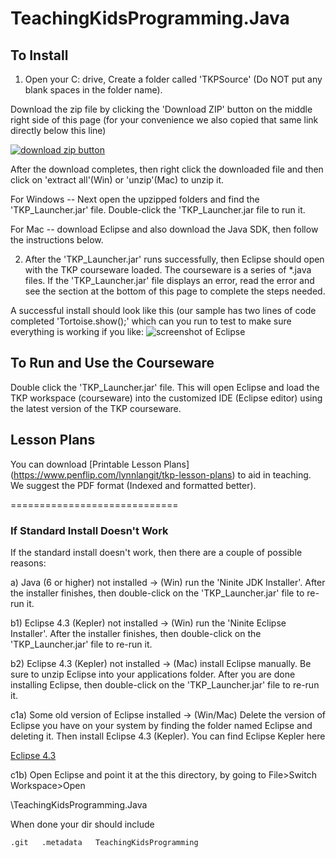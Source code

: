 TeachingKidsProgramming.Java
============================

## To Install ##

1) Open your C: drive, Create a folder called 'TKPSource' (Do NOT put any blank spaces in the folder name).

Download the zip file by clicking the 'Download ZIP' button on the middle right side of this page (for your convenience we also copied that same link directly below this line)

[![download zip button][2]][1]
 
After the download completes, then right click the downloaded file and then click on 'extract all'(Win) or 'unzip'(Mac) to unzip it.  

For Windows -- Next open the upzipped folders and find the 'TKP_Launcher.jar' file.  Double-click the 'TKP_Launcher.jar file to run it.

For Mac -- download Eclipse and also download the Java SDK, then follow the instructions below.

2) After the 'TKP_Launcher.jar' runs successfully, then Eclipse should open with the TKP courseware loaded. The courseware is a series of *.java files.  If the 'TKP_Launcher.jar' file displays an error, read the error and see the section at the bottom of this page to complete the steps needed.

A successful install should look like this (our sample has two lines of code completed 'Tortoise.show();' which can you run to test to make sure everything is working if you like: ![screenshot of Eclipse](http://teachingkidsprogramming.org/blog/wp-content/uploads/2012/04/Screen-shot-TKP-Java1.png)

## To Run and Use the Courseware ##

Double click the 'TKP_Launcher.jar' file.  This will open Eclipse and load the TKP workspace (courseware) into the customized IDE (Eclipse editor) using the latest version of the TKP courseware.

## Lesson Plans ##

You can download [Printable Lesson Plans] (https://www.penflip.com/lynnlangit/tkp-lesson-plans) to aid in teaching. We suggest the PDF format (Indexed and formatted better).

=============================
### If Standard Install Doesn't Work ###

If the standard install doesn't work, then there are a couple of possible reasons: 
   
   a) Java (6 or higher) not installed -> (Win) run the 'Ninite JDK Installer'.  After the installer finishes, then double-click on the 'TKP_Launcher.jar' file to re-run it.
   
   b1) Eclipse 4.3 (Kepler) not installed -> (Win) run the 'Ninite Eclipse Installer'. After the installer finishes, then double-click on the 'TKP_Launcher.jar' file to re-run it.
   
   b2) Eclipse 4.3 (Kepler) not installed -> (Mac) install Eclipse manually.  Be sure to unzip Eclipse into your applications folder. After you are done installing Eclipse, then double-click on the 'TKP_Launcher.jar' file to re-run it.

   c1a) Some old version of Eclipse installed -> (Win/Mac) Delete the version of Eclipse you have on your system by finding the folder named Eclipse and deleting it.  Then install Eclipse 4.3 (Kepler).  You can find Eclipse Kepler here

[Eclipse 4.3](http://eclipse.org/downloads/packages/eclipse-standard-43/keplerr)  

   c1b) Open Eclipse and point it at the this directory, by going to File>Switch Workspace>Open 

\TeachingKidsProgramming.Java

When done your dir should include

   `.git  
   .metadata  
   TeachingKidsProgramming` 

  [1]: https://github.com/TeachingKidsProgramming/TeachingKidsProgramming.Java/archive/master.zip
  [2]: https://dl.dropboxusercontent.com/u/41301272/downloadZip.png


